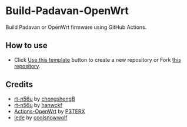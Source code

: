 # Build-Padavan-OpenWrt

Build Padavan or OpenWrt firmware using GitHub Actions.

## How to use

- Click [Use this template](https://github.com/vietanhbui2000/Build-Padavan-OpenWrt/generate) button to create a new repository or Fork [this repository](https://github.com/vietanhbui2000/Build-Padavan-OpenWrt).

## Credits

- [rt-n56u](https://github.com/chongshengB/rt-n56u) by [chongshengB](https://github.com/chongshengB)
- [rt-n56u](https://github.com/hanwckf/rt-n56u) by [hanwckf](https://github.com/hanwckf)
- [Actions-OpenWrt](https://github.com/P3TERX/Actions-OpenWrt) by [P3TERX](https://github.com/P3TERX)
- [lede](https://github.com/coolsnowwolf/lede) by [coolsnowwolf](https://github.com/coolsnowwolf)
